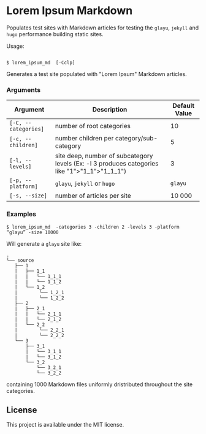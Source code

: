 # Lorem Ipsum Markdown

Populates test sites with Markdown articles for testing the `glayu`, `jekyll` and `hugo` performance building static sites. 
 
Usage:

```console

$ lorem_ipsum_md  [-Cclp]

```

Generates a test site populated with "Lorem Ipsum" Markdown articles.


### Arguments

Argument | Description | Default Value
------------ | ------------- | ------------- |
`[-C, --categories]` | number of root categories | 10
`[-c, --children]` | number children per category/sub-category | 5
`[-l, --levels]` | site deep, number of subcategory levels (Ex: -l 3 produces categories like "1">"1_1">"1_1_1")| 3
`[-p, --platform]` | `glayu`, `jekyll` or `hugo` | `glayu`
`[-s, --size]` | number of articles per site | 10 000

### Examples

```console
$ lorem_ipsum_md  -categories 3 -children 2 -levels 3 -platform “glayu” -size 10000
```

Will generate a `glayu` site like:

```
.
└── source
   ├── 1
   |   ├── 1_1
   |   |   └── 1_1_1
   |   |   └── 1_1_2
   |   └── 1_2
   |        └── 1_2_1
   |        └── 1_2_2
   ├── 2
   |   ├── 2_1
   |   |   └── 2_1_1
   |   |   └── 2_1_2
   |   └── 2_2
   |        └── 2_2_1
   |        └── 2_2_2
   └── 3
       ├── 3_1
       |   └── 3_1_1
       |   └── 3_1_2
       └── 3_2
           └── 3_2_1
           └── 3_2_2
```

containing 1000 Markdown files uniformly dristributed throughout the site categories.

## License

This project is available under the MIT license.